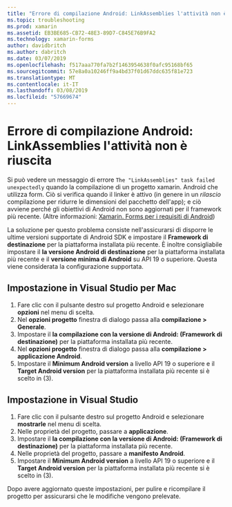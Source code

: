 ```yaml
---
title: "Errore di compilazione Android: LinkAssemblies l'attività non è riuscita"
ms.topic: troubleshooting
ms.prod: xamarin
ms.assetid: EB3BE685-CB72-48E3-89D7-C845E76B9FA2
ms.technology: xamarin-forms
author: davidbritch
ms.author: dabritch
ms.date: 03/07/2019
ms.openlocfilehash: f517aaa770fa7b2f1463954638f0afc95168bf65
ms.sourcegitcommit: 57e8a0a10246ff9a4bd37f01d67ddc635f81e723
ms.translationtype: MT
ms.contentlocale: it-IT
ms.lasthandoff: 03/08/2019
ms.locfileid: "57669674"
---
```

# <a name="android-build-error--the-linkassemblies-task-failed-unexpectedly"></a>Errore di compilazione Android: LinkAssemblies l'attività non è riuscita

Si può vedere un messaggio di errore `The "LinkAssemblies" task failed unexpectedly` quando la compilazione di un progetto xamarin. Android che utilizza form. Ciò si verifica quando il linker è attivo (in genere in un *rilascio* compilazione per ridurre le dimensioni del pacchetto dell'app); e ciò avviene perché gli obiettivi di Android non sono aggiornati per il framework più recente. (Altre informazioni: [Xamarin. Forms per i requisiti di Android](~/get-started/requirements.md#android))

La soluzione per questo problema consiste nell'assicurarsi di disporre le ultime versioni supportate di Android SDK e impostare il **Framework di destinazione** per la piattaforma installata più recente. È inoltre consigliabile impostare il **la versione Android di destinazione** per la piattaforma installata più recente e il **versione minima di Android** su API 19 o superiore. Questa viene considerata la configurazione supportata.

## <a name="setting-in-visual-studio-for-mac"></a>Impostazione in Visual Studio per Mac

1.  Fare clic con il pulsante destro sul progetto Android e selezionare **opzioni** nel menu di scelta.
2.  Nel **opzioni progetto** finestra di dialogo passa alla **compilazione > Generale**.
3.  Impostare il **la compilazione con la versione di Android: (Framework di destinazione)**  per la piattaforma installata più recente.
4.  Nel **opzioni progetto** finestra di dialogo passa alla **compilazione > applicazione Android**.
5.  Impostare il **Minimum Android version** a livello API 19 o superiore e il **Target Android version** per la piattaforma installata più recente si è scelto in (3).

## <a name="setting-in-visual-studio"></a>Impostazione in Visual Studio

1.  Fare clic con il pulsante destro sul progetto Android e selezionare **mostrarle** nel menu di scelta.
2.  Nelle proprietà del progetto, passare a **applicazione**.
3.  Impostare il **la compilazione con la versione di Android: (Framework di destinazione)**  per la piattaforma installata più recente.
4.  Nelle proprietà del progetto, passare a **manifesto Android**.
5.  Impostare il **Minimum Android version** a livello API 19 o superiore e il **Target Android version** per la piattaforma installata più recente si è scelto in (3).

Dopo avere aggiornato queste impostazioni, per pulire e ricompilare il progetto per assicurarsi che le modifiche vengono prelevate.
